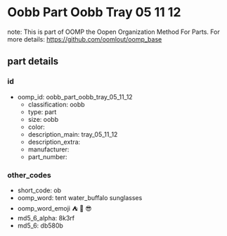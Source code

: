# Oobb Part Oobb Tray 05 11 12  

note: This is part of OOMP the Oopen Organization Method For Parts. For more details: https://github.com/oomlout/oomp_base

##  part details





### id
* oomp_id: oobb_part_oobb_tray_05_11_12
  * classification: oobb
  * type: part
  * size: oobb
  * color: 
  * description_main: tray_05_11_12
  * description_extra: 
  * manufacturer: 
  * part_number: 

### other_codes
* short_code: ob
* oomp_word: tent water_buffalo sunglasses
* oomp_word_emoji :tent: :water_buffalo: :sunglasses:
* md5_6_alpha: 8k3rf
* md5_6: db580b
